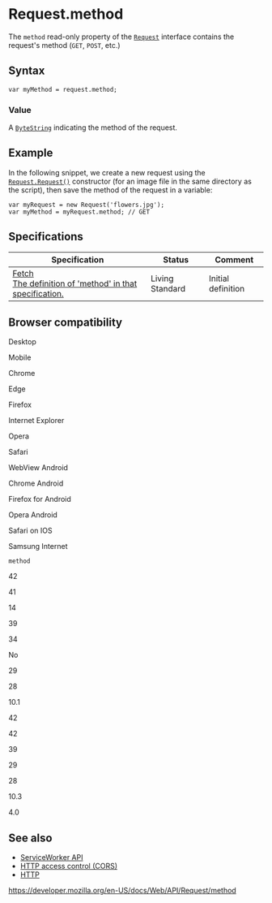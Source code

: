 Request.method
==============

The `method` read-only property of the [`Request`](../request) interface contains the request's method (`GET`, `POST`, etc.)

Syntax
------

    var myMethod = request.method;

### Value

A [`ByteString`](../bytestring) indicating the method of the request.

Example
-------

In the following snippet, we create a new request using the [`Request.Request()`](request) constructor (for an image file in the same directory as the script), then save the method of the request in a variable:

    var myRequest = new Request('flowers.jpg');
    var myMethod = myRequest.method; // GET

Specifications
--------------

<table><thead><tr class="header"><th>Specification</th><th>Status</th><th>Comment</th></tr></thead><tbody><tr class="odd"><td><a href="https://fetch.spec.whatwg.org/#dom-request-method">Fetch<br />
<span class="small">The definition of 'method' in that specification.</span></a></td><td><span class="spec-living">Living Standard</span></td><td>Initial definition</td></tr></tbody></table>

Browser compatibility
---------------------

Desktop

Mobile

Chrome

Edge

Firefox

Internet Explorer

Opera

Safari

WebView Android

Chrome Android

Firefox for Android

Opera Android

Safari on IOS

Samsung Internet

`method`

42

41

14

39

34

No

29

28

10.1

42

42

39

29

28

10.3

4.0

See also
--------

-   [ServiceWorker API](../service_worker_api)
-   [HTTP access control (CORS)](https://developer.mozilla.org/en-US/docs/Web/HTTP/CORS)
-   [HTTP](https://developer.mozilla.org/en-US/docs/Web/HTTP)

<a href="https://developer.mozilla.org/en-US/docs/Web/API/Request/method" class="_attribution-link">https://developer.mozilla.org/en-US/docs/Web/API/Request/method</a>
